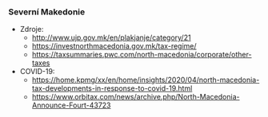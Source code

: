 ### Severní Makedonie
- Zdroje:
    - http://www.ujp.gov.mk/en/plakjanje/category/21
    - https://investnorthmacedonia.gov.mk/tax-regime/
    - https://taxsummaries.pwc.com/north-macedonia/corporate/other-taxes
- COVID-19:
    - https://home.kpmg/xx/en/home/insights/2020/04/north-macedonia-tax-developments-in-response-to-covid-19.html
    - https://www.orbitax.com/news/archive.php/North-Macedonia-Announce-Fourt-43723
